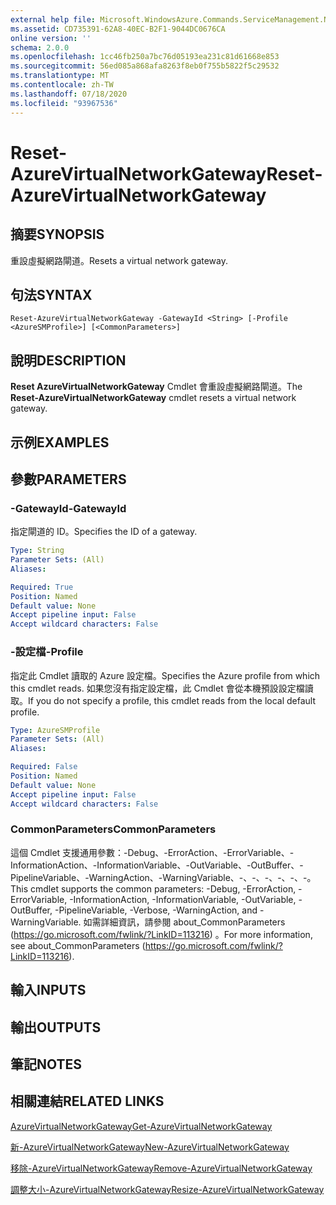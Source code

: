 ```yaml
---
external help file: Microsoft.WindowsAzure.Commands.ServiceManagement.Network.dll-Help.xml
ms.assetid: CD735391-62A8-40EC-B2F1-9044DC0676CA
online version: ''
schema: 2.0.0
ms.openlocfilehash: 1cc46fb250a7bc76d05193ea231c81d61668e853
ms.sourcegitcommit: 56ed085a868afa8263f8eb0f755b5822f5c29532
ms.translationtype: MT
ms.contentlocale: zh-TW
ms.lasthandoff: 07/18/2020
ms.locfileid: "93967536"
---
```

# <span data-ttu-id="cfe96-101">Reset-AzureVirtualNetworkGateway</span><span class="sxs-lookup"><span data-stu-id="cfe96-101">Reset-AzureVirtualNetworkGateway</span></span>

## <span data-ttu-id="cfe96-102">摘要</span><span class="sxs-lookup"><span data-stu-id="cfe96-102">SYNOPSIS</span></span>
<span data-ttu-id="cfe96-103">重設虛擬網路閘道。</span><span class="sxs-lookup"><span data-stu-id="cfe96-103">Resets a virtual network gateway.</span></span>

## <span data-ttu-id="cfe96-104">句法</span><span class="sxs-lookup"><span data-stu-id="cfe96-104">SYNTAX</span></span>

```
Reset-AzureVirtualNetworkGateway -GatewayId <String> [-Profile <AzureSMProfile>] [<CommonParameters>]
```

## <span data-ttu-id="cfe96-105">說明</span><span class="sxs-lookup"><span data-stu-id="cfe96-105">DESCRIPTION</span></span>
<span data-ttu-id="cfe96-106">**Reset AzureVirtualNetworkGateway** Cmdlet 會重設虛擬網路閘道。</span><span class="sxs-lookup"><span data-stu-id="cfe96-106">The **Reset-AzureVirtualNetworkGateway** cmdlet resets a virtual network gateway.</span></span>

## <span data-ttu-id="cfe96-107">示例</span><span class="sxs-lookup"><span data-stu-id="cfe96-107">EXAMPLES</span></span>

## <span data-ttu-id="cfe96-108">參數</span><span class="sxs-lookup"><span data-stu-id="cfe96-108">PARAMETERS</span></span>

### <span data-ttu-id="cfe96-109">-GatewayId</span><span class="sxs-lookup"><span data-stu-id="cfe96-109">-GatewayId</span></span>
<span data-ttu-id="cfe96-110">指定閘道的 ID。</span><span class="sxs-lookup"><span data-stu-id="cfe96-110">Specifies the ID of a gateway.</span></span>

```yaml
Type: String
Parameter Sets: (All)
Aliases: 

Required: True
Position: Named
Default value: None
Accept pipeline input: False
Accept wildcard characters: False
```

### <span data-ttu-id="cfe96-111">-設定檔</span><span class="sxs-lookup"><span data-stu-id="cfe96-111">-Profile</span></span>
<span data-ttu-id="cfe96-112">指定此 Cmdlet 讀取的 Azure 設定檔。</span><span class="sxs-lookup"><span data-stu-id="cfe96-112">Specifies the Azure profile from which this cmdlet reads.</span></span> <span data-ttu-id="cfe96-113">如果您沒有指定設定檔，此 Cmdlet 會從本機預設設定檔讀取。</span><span class="sxs-lookup"><span data-stu-id="cfe96-113">If you do not specify a profile, this cmdlet reads from the local default profile.</span></span>

```yaml
Type: AzureSMProfile
Parameter Sets: (All)
Aliases: 

Required: False
Position: Named
Default value: None
Accept pipeline input: False
Accept wildcard characters: False
```

### <span data-ttu-id="cfe96-114">CommonParameters</span><span class="sxs-lookup"><span data-stu-id="cfe96-114">CommonParameters</span></span>
<span data-ttu-id="cfe96-115">這個 Cmdlet 支援通用參數：-Debug、-ErrorAction、-ErrorVariable、-InformationAction、-InformationVariable、-OutVariable、-OutBuffer、-PipelineVariable、-WarningAction、-WarningVariable、-、-、-、-、-、-。</span><span class="sxs-lookup"><span data-stu-id="cfe96-115">This cmdlet supports the common parameters: -Debug, -ErrorAction, -ErrorVariable, -InformationAction, -InformationVariable, -OutVariable, -OutBuffer, -PipelineVariable, -Verbose, -WarningAction, and -WarningVariable.</span></span> <span data-ttu-id="cfe96-116">如需詳細資訊，請參閱 about_CommonParameters (https://go.microsoft.com/fwlink/?LinkID=113216) 。</span><span class="sxs-lookup"><span data-stu-id="cfe96-116">For more information, see about_CommonParameters (https://go.microsoft.com/fwlink/?LinkID=113216).</span></span>

## <span data-ttu-id="cfe96-117">輸入</span><span class="sxs-lookup"><span data-stu-id="cfe96-117">INPUTS</span></span>

## <span data-ttu-id="cfe96-118">輸出</span><span class="sxs-lookup"><span data-stu-id="cfe96-118">OUTPUTS</span></span>

## <span data-ttu-id="cfe96-119">筆記</span><span class="sxs-lookup"><span data-stu-id="cfe96-119">NOTES</span></span>

## <span data-ttu-id="cfe96-120">相關連結</span><span class="sxs-lookup"><span data-stu-id="cfe96-120">RELATED LINKS</span></span>

[<span data-ttu-id="cfe96-121">AzureVirtualNetworkGateway</span><span class="sxs-lookup"><span data-stu-id="cfe96-121">Get-AzureVirtualNetworkGateway</span></span>](./Get-AzureVirtualNetworkGateway.md)

[<span data-ttu-id="cfe96-122">新-AzureVirtualNetworkGateway</span><span class="sxs-lookup"><span data-stu-id="cfe96-122">New-AzureVirtualNetworkGateway</span></span>](./New-AzureVirtualNetworkGateway.md)

[<span data-ttu-id="cfe96-123">移除-AzureVirtualNetworkGateway</span><span class="sxs-lookup"><span data-stu-id="cfe96-123">Remove-AzureVirtualNetworkGateway</span></span>](./Remove-AzureVirtualNetworkGateway.md)

[<span data-ttu-id="cfe96-124">調整大小-AzureVirtualNetworkGateway</span><span class="sxs-lookup"><span data-stu-id="cfe96-124">Resize-AzureVirtualNetworkGateway</span></span>](./Resize-AzureVirtualNetworkGateway.md)


